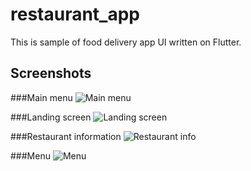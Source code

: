 # restaurant\_app

This is sample of food delivery app UI written on Flutter.

## Screenshots
###Main menu
<img src="screenshots/main_menu.jpg" alt="Main menu"/>

###Landing screen
<img src="screenshots/landing_screen.jpg" alt="Landing screen"/>

###Restaurant information
<img src="screenshots/restaurant_details.jpg" alt="Restaurant info"/>

###Menu
<img src="screenshots/meal_menu.jpg" alt="Menu"/>
